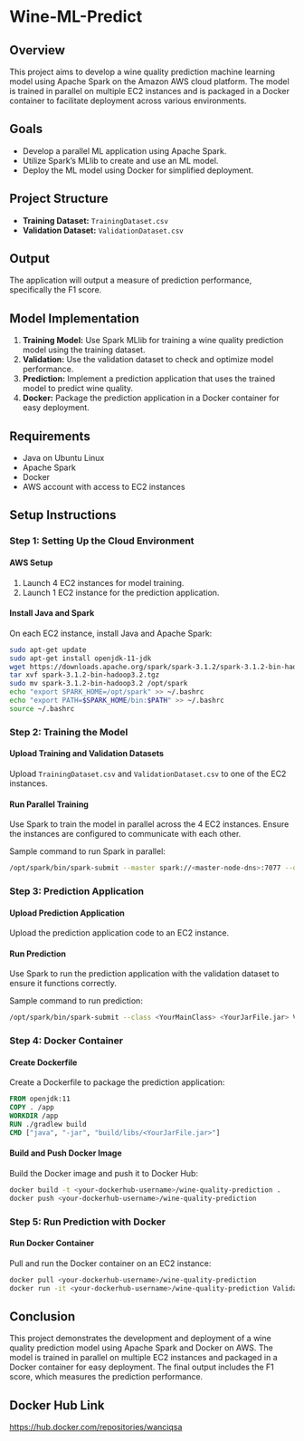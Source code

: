 
# Wine-ML-Predict

## Overview
This project aims to develop a wine quality prediction machine learning model using Apache Spark on the Amazon AWS cloud platform. The model is trained in parallel on multiple EC2 instances and is packaged in a Docker container to facilitate deployment across various environments.

## Goals
- Develop a parallel ML application using Apache Spark.
- Utilize Spark’s MLlib to create and use an ML model.
- Deploy the ML model using Docker for simplified deployment.

## Project Structure
- **Training Dataset:** `TrainingDataset.csv` 
- **Validation Dataset:** `ValidationDataset.csv` 

## Output
The application will output a measure of prediction performance, specifically the F1 score.

## Model Implementation
1. **Training Model:** Use Spark MLlib for training a wine quality prediction model using the training dataset.
2. **Validation:** Use the validation dataset to check and optimize model performance.
3. **Prediction:** Implement a prediction application that uses the trained model to predict wine quality.
4. **Docker:** Package the prediction application in a Docker container for easy deployment.

## Requirements
- Java on Ubuntu Linux
- Apache Spark
- Docker
- AWS account with access to EC2 instances

## Setup Instructions

### Step 1: Setting Up the Cloud Environment

#### AWS Setup
1. Launch 4 EC2 instances for model training.
2. Launch 1 EC2 instance for the prediction application.

#### Install Java and Spark
On each EC2 instance, install Java and Apache Spark:
```sh
sudo apt-get update
sudo apt-get install openjdk-11-jdk
wget https://downloads.apache.org/spark/spark-3.1.2/spark-3.1.2-bin-hadoop3.2.tgz
tar xvf spark-3.1.2-bin-hadoop3.2.tgz
sudo mv spark-3.1.2-bin-hadoop3.2 /opt/spark
echo "export SPARK_HOME=/opt/spark" >> ~/.bashrc
echo "export PATH=$SPARK_HOME/bin:$PATH" >> ~/.bashrc
source ~/.bashrc
```

### Step 2: Training the Model

#### Upload Training and Validation Datasets
Upload `TrainingDataset.csv` and `ValidationDataset.csv` to one of the EC2 instances.

#### Run Parallel Training
Use Spark to train the model in parallel across the 4 EC2 instances. Ensure the instances are configured to communicate with each other.

Sample command to run Spark in parallel:
```sh
/opt/spark/bin/spark-submit --master spark://<master-node-dns>:7077 --deploy-mode cluster --class <YourMainClass> <YourJarFile.jar> TrainingDataset.csv
```

### Step 3: Prediction Application

#### Upload Prediction Application
Upload the prediction application code to an EC2 instance.

#### Run Prediction
Use Spark to run the prediction application with the validation dataset to ensure it functions correctly.

Sample command to run prediction:
```sh
/opt/spark/bin/spark-submit --class <YourMainClass> <YourJarFile.jar> ValidationDataset.csv
```

### Step 4: Docker Container

#### Create Dockerfile
Create a Dockerfile to package the prediction application:
```Dockerfile
FROM openjdk:11
COPY . /app
WORKDIR /app
RUN ./gradlew build
CMD ["java", "-jar", "build/libs/<YourJarFile.jar>"]
```

#### Build and Push Docker Image
Build the Docker image and push it to Docker Hub:
```sh
docker build -t <your-dockerhub-username>/wine-quality-prediction .
docker push <your-dockerhub-username>/wine-quality-prediction
```

### Step 5: Run Prediction with Docker

#### Run Docker Container
Pull and run the Docker container on an EC2 instance:
```sh
docker pull <your-dockerhub-username>/wine-quality-prediction
docker run -it <your-dockerhub-username>/wine-quality-prediction ValidationDataset.csv
```

## Conclusion
This project demonstrates the development and deployment of a wine quality prediction model using Apache Spark and Docker on AWS. The model is trained in parallel on multiple EC2 instances and packaged in a Docker container for easy deployment. The final output includes the F1 score, which measures the prediction performance.


## Docker Hub Link 
https://hub.docker.com/repositories/wanciqsa





